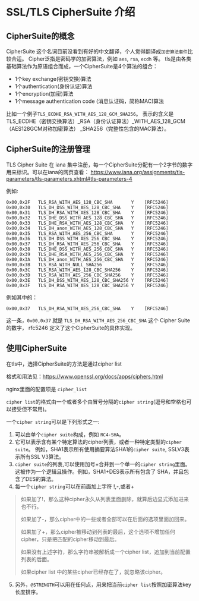# SSL/TLS CipherSuite 介绍

## CipherSuite的概念

CipherSuite 这个名词目前没看到有好的中文翻译，个人觉得翻译成`加密算法套件`比较合适。
Cipher泛指是密码学的加密算法，例如 `aes`, `rsa`, `ecdh` 等。 
tls是由各类基础算法作为原语组合而成，一个CipherSuite是4个算法的组合：

* 1个key exchange(密钥交换)算法
* 1个authentication(身份认证)算法 
* 1个encryption(加密)算法
* 1个message authentication code (消息认证码，简称MAC)算法 

比如一个例子`TLS_ECDHE_RSA_WITH_AES_128_GCM_SHA256`。
表示的含义是TLS_ECDHE（密钥交换算法）_RSA（身份认证算法）_WITH_AES_128_GCM（AES128GCM对称加密算法）
_SHA256（完整性包含的MAC算法）。

## CipherSuite的注册管理
TLS Cipher Suite 在 iana 集中注册，每一个CipherSuite分配有一个2字节的数字用来标识。可以在iana的网页查看：
<https://www.iana.org/assignments/tls-parameters/tls-parameters.xhtml#tls-parameters-4>

例如:
```
0x00,0x2F   TLS_RSA_WITH_AES_128_CBC_SHA       Y    [RFC5246]
0x00,0x30   TLS_DH_DSS_WITH_AES_128_CBC_SHA    Y    [RFC5246]
0x00,0x31   TLS_DH_RSA_WITH_AES_128_CBC_SHA    Y    [RFC5246]
0x00,0x32   TLS_DHE_DSS_WITH_AES_128_CBC_SHA   Y    [RFC5246]
0x00,0x33   TLS_DHE_RSA_WITH_AES_128_CBC_SHA   Y    [RFC5246]
0x00,0x34   TLS_DH_anon_WITH_AES_128_CBC_SHA   Y    [RFC5246]
0x00,0x35   TLS_RSA_WITH_AES_256_CBC_SHA       Y    [RFC5246]
0x00,0x36   TLS_DH_DSS_WITH_AES_256_CBC_SHA    Y    [RFC5246]
0x00,0x37   TLS_DH_RSA_WITH_AES_256_CBC_SHA    Y    [RFC5246]
0x00,0x38   TLS_DHE_DSS_WITH_AES_256_CBC_SHA   Y    [RFC5246]
0x00,0x39   TLS_DHE_RSA_WITH_AES_256_CBC_SHA   Y    [RFC5246]
0x00,0x3A   TLS_DH_anon_WITH_AES_256_CBC_SHA   Y    [RFC5246]
0x00,0x3B   TLS_RSA_WITH_NULL_SHA256           Y    [RFC5246]
0x00,0x3C   TLS_RSA_WITH_AES_128_CBC_SHA256    Y    [RFC5246]
0x00,0x3D   TLS_RSA_WITH_AES_256_CBC_SHA256    Y    [RFC5246]
0x00,0x3E   TLS_DH_DSS_WITH_AES_128_CBC_SHA256 Y    [RFC5246]
0x00,0x3F   TLS_DH_RSA_WITH_AES_128_CBC_SHA256 Y    [RFC5246]
```

例如其中的：
```
0x00,0x37   TLS_DH_RSA_WITH_AES_256_CBC_SHA    Y    [RFC5246]
```

这一条，`0x00,0x37` 就是 `TLS_DH_RSA_WITH_AES_256_CBC_SHA` 这个 Cipher Suite的数字，
rfc5246 定义了这个CipherSuite的具体实现。

## 使用CipherSuite

在tls中，选择CipherSuite的方法是通过cipher list

格式和用法见：<https://www.openssl.org/docs/apps/ciphers.html>

nginx里面的配置项是 `cipher_list`

`cipher list`的格式由一个或者多个由冒号分隔的`cipher string`(逗号和空格也可以接受但不常用)。

一个`cipher string`可以是下列形式之一:

1. 可以由单个`cipher suite`构成，例如 `RC4-SHA`。
2. 它可以表示含有某个特定算法的cipher列表，或者一种特定类型的`cipher suite`。
例如，SHA1表示所有使用摘要算法SHA1的`cipher suite`, SSLV3表示所有SSL V3算法。
3. `cipher suite`的列表,可以使用加号+合并到一个单一的`cipher string`里面。
这被作为一个逻辑且操作。例如，SHA1+DES表示所有包含了 SHA，并且包含了DES的算法。
4. 每一个`cipher string`可以在前面加上字符 !,-,或者+

> 如果加了!，那么这种cipher永久从列表里面删除，就算后边显式添加进来也不行。
>
> 如果加了-，那么cipher中的一些或者全部可以在后面的选项里面加回来。
>
> 如果加了+，那么cipher被移动到列表的最后，这个选项不增加任何cipher，只是把匹配的cipher移动到最后。
>
> 如果没有上述字符，那么字符串被解析成一个cipher list，追加到当前配置列表的后面。
>
> 如果cipher list 中的某些cipher已经存在了，就忽略该cipher。

5. 另外，`@STRENGTH`可以用在任何点，用来把当前`cipher list`按照加密算法key长度排序。
